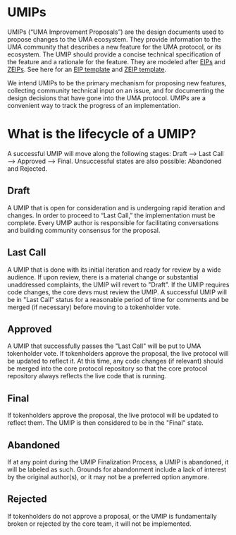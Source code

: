 # UMIPs

UMIPs (“UMA Improvement Proposals”) are the design documents used to propose changes to the UMA ecosystem. 
They provide information to the UMA community that describes a new feature for the UMA protocol, or its ecosystem. 
The UMIP should provide a concise technical specification of the feature and a rationale for the feature. 
They are modeled after [EIPs](https://eips.ethereum.org/) and [ZEIPs](https://blog.0xproject.com/0x-protocol-governance-voting-walkthrough-and-faq-3becfd57a370). 
See here for an [EIP template](https://github.com/ethereum/EIPs/blob/master/eip-template.md) and [ZEIP template](https://github.com/0xProject/ZEIPs/blob/master/ISSUE_TEMPLATE.md). 

We intend UMIPs to be the primary mechanism for proposing new features, collecting community technical input on an issue, and for documenting the design decisions that have gone into the UMA protocol.
UMIPs are a convenient way to track the progress of an implementation. 

# What is the lifecycle of a UMIP? 

A successful UMIP will move along the following stages: Draft ⟶ Last Call ⟶ Approved ⟶ Final. 
Unsuccessful states are also possible: Abandoned and Rejected.

## Draft
A UMIP that is open for consideration and is undergoing rapid iteration and changes. 
In order to proceed to “Last Call,” the implementation must be complete. 
Every UMIP author is responsible for facilitating conversations and building community consensus for the proposal.

## Last Call
A UMIP that is done with its initial iteration and ready for review by a wide audience. 
If upon review, there is a material change or substantial unaddressed complaints, the UMIP will revert to "Draft". 
If the UMIP requires code changes, the core devs must review the UMIP. 
A successful UMIP will be in "Last Call" status for a reasonable period of time for comments and be merged (if necessary) before moving to a tokenholder vote. 

## Approved
A UMIP that successfully passes the "Last Call" will be put to UMA tokenholder vote. 
If tokenholders approve the proposal, the live protocol will be updated to reflect it. 
At this time, any code changes (if relevant) should be merged into the core protocol repository so that the core protocol repository always reflects the live code that is running.

## Final
If tokenholders approve the proposal, the live protocol will be updated to reflect them. The UMIP is then considered to be in the "Final" state. 

## Abandoned
If at any point during the UMIP Finalization Process, a UMIP is abandoned, it will be labeled as such. 
Grounds for abandonment include a lack of interest by the original author(s), or it may not be a preferred option anymore.

## Rejected
If tokenholders do not approve a proposal, or the UMIP is fundamentally broken or rejected by the core team, it will not be implemented. 
